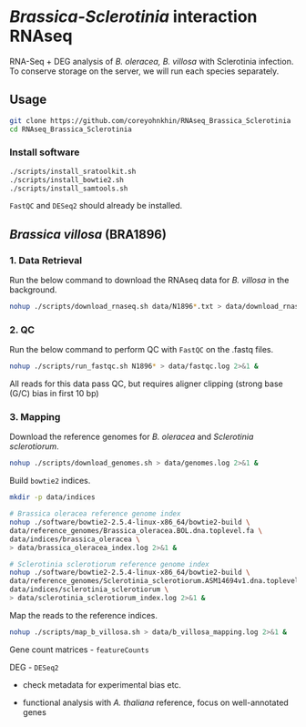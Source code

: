 # *Brassica-Sclerotinia* interaction RNAseq

RNA-Seq + DEG analysis of *B. oleracea, B. villosa* with Sclerotinia infection. To conserve storage on the server, we will run each species separately.

## Usage
```bash
git clone https://github.com/coreyohnkhin/RNAseq_Brassica_Sclerotinia
cd RNAseq_Brassica_Sclerotinia
```

### Install software
```bash
./scripts/install_sratoolkit.sh
./scripts/install_bowtie2.sh
./scripts/install_samtools.sh
```

`FastQC` and `DESeq2` should already be installed.

## *Brassica villosa* (BRA1896)
### 1. Data Retrieval

Run the below command to download the RNAseq data for *B. villosa* in the background.
```bash
nohup ./scripts/download_rnaseq.sh data/N1896*.txt > data/download_rnaseq.log 2>&1 &
```
### 2. QC
Run the below command to perform QC with `FastQC` on the .fastq files.
```bash
nohup ./scripts/run_fastqc.sh N1896* > data/fastqc.log 2>&1 &
```
All reads for this data pass QC, but requires aligner clipping (strong base (G/C) bias in first 10 bp)
### 3. Mapping
Download the reference genomes for *B. oleracea* and *Sclerotinia sclerotiorum*.
```bash
nohup ./scripts/download_genomes.sh > data/genomes.log 2>&1 &
```
Build `bowtie2` indices.
```bash
mkdir -p data/indices

# Brassica oleracea reference genome index
nohup ./software/bowtie2-2.5.4-linux-x86_64/bowtie2-build \
data/reference_genomes/Brassica_oleracea.BOL.dna.toplevel.fa \
data/indices/brassica_oleracea \
> data/brassica_oleracea_index.log 2>&1 &

# Sclerotinia sclerotiorum reference genome index
nohup ./software/bowtie2-2.5.4-linux-x86_64/bowtie2-build \
data/reference_genomes/Sclerotinia_sclerotiorum.ASM14694v1.dna.toplevel.fa \
data/indices/sclerotinia_sclerotiorum \
> data/sclerotinia_sclerotiorum_index.log 2>&1 &
```

Map the reads to the reference indices.
```bash
nohup ./scripts/map_b_villosa.sh > data/b_villosa_mapping.log 2>&1 &
```

Gene count matrices - `featureCounts`

DEG - `DESeq2`

 - check metadata for experimental bias etc.

 - functional analysis with *A. thaliana* reference, focus on well-annotated genes
